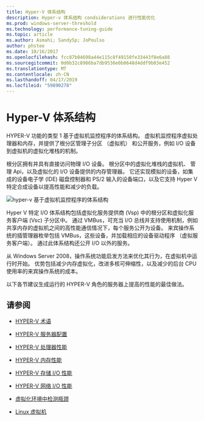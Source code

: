 ```yaml
---
title: Hyper-V 体系结构
description: Hyper-v 体系结构 condsiderations 进行性能优化
ms.prod: windows-server-threshold
ms.technology: performance-tuning-guide
ms.topic: article
ms.author: Asmahi; SandySp; JoPoulso
author: phstee
ms.date: 10/16/2017
ms.openlocfilehash: fcc87b04698a44e115c8f49150fe33443f8e6a88
ms.sourcegitcommit: 0d0b32c8986ba7db9536e0b8648d4ddf9b03e452
ms.translationtype: MT
ms.contentlocale: zh-CN
ms.lasthandoff: 04/17/2019
ms.locfileid: "59890278"
---
```

# <a name="hyper-v-architecture"></a>Hyper-V 体系结构

HYPER-V 功能的类型 1 基于虚拟机监控程序的体系结构。 虚拟机监控程序虚拟处理器和内存，并提供了根分区管理子分区 （虚拟机） 和公开服务，例如 I/O 设备到虚拟机的虚拟化堆栈的机制。

根分区拥有并具有直接访问物理 I/O 设备。 根分区中的虚拟化堆栈的虚拟机、 管理 Api，以及虚拟化的 I/O 设备提供的内存管理器。 它还实现模拟的设备，如集成的设备电子学 (IDE) 磁盘控制器和 PS/2 输入的设备端口，以及它支持 Hyper V 特定合成设备以提高性能和减少的负载。

![hyper-v 基于虚拟机监控程序的体系结构](../../media/perftune-guide-hyperv-arch.png)

Hyper V 特定 I/O 体系结构包括虚拟化服务提供商 (Vsp) 中的根分区和虚拟化服务客户端 (Vsc) 子分区中。 通过 VMBus，可充当 I/O 总线并支持使用机制，例如共享内存的虚拟机之间的高性能通信情况下，每个服务公开为设备。 来宾操作系统的插管理器枚举包括 VMBus，这些设备，并加载相应的设备驱动程序 （虚拟服务客户端）。 通过此体系结构还公开 I/O 以外的服务。

从 Windows Server 2008，操作系统功能启发方法来优化其行为，在虚拟机中运行时开始。 优势包括减少内存虚拟化，改进多核可伸缩性，以及减少的后台 CPU 使用率的来宾操作系统的成本。

以下各节建议生成运行的 HYPER-V 角色的服务器上提高的性能的最佳做法。

## <a name="see-also"></a>请参阅

-   [HYPER-V 术语](terminology.md)

-   [HYPER-V 服务器配置](configuration.md)

-   [HYPER-V 处理器性能](processor-performance.md)

-   [HYPER-V 内存性能](memory-performance.md)

-   [HYPER-V 存储 I/O 性能](storage-io-performance.md)

-   [HYPER-V 网络 I/O 性能](network-io-performance.md)

-   [虚拟化环境中检测瓶颈](detecting-virtualized-environment-bottlenecks.md)

-   [Linux 虚拟机](linux-virtual-machine-considerations.md)
